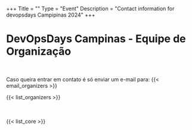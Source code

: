 +++
Title = ""
Type = "Event"
Description = "Contact information for devopsdays Campipinas 2024"
+++
<h1> DevOpsDays Campinas - Equipe de Organização</h1>
<br>
<p>Caso queira entrar em contato é só enviar um e-mail para: {{< email_organizers >}}<p>

{{< list_organizers >}}

<br><br>
{{< list_core >}}
